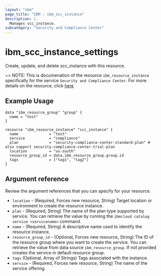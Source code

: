 ```yaml
---
layout: "ibm"
page_title: "IBM : ibm_scc_instance"
description: |-
  Manages scc_instance.
subcategory: "Security and Compliance Center"
---
```


# ibm_scc_instance_settings

Create, update, and delete scc_instance with this resource.

~> NOTE: This is documenation of the resource `ibm_resource_instance` specifically for the service `Security and Compliance Center`. For more details on the resource, click [here](https://registry.terraform.io/providers/IBM-Cloud/ibm/latest/docs/resources/resource_instance)

## Example Usage

```hcl
data "ibm_resource_group" "group" {
  name = "test"
}

resource "ibm_resource_instance" "scc_instance" {
  name              = "test"
  service           = "compliance"
  plan              = "security-compliance-center-standard-plan" # also support security-compliance-center-trial-plan
  location          = "us-south"
  resource_group_id = data.ibm_resource_group.group.id
  tags              = ["tag1", "tag2"]
}
```

## Argument reference
Review the argument references that you can specify for your resource. 

- `location` - (Required, Forces new resource, String) Target location or environment to create the resource instance.
- `plan` - (Required, String) The name of the plan type supported by service. You can retrieve the value by running the `ibmcloud catalog service <servicename>` command.
- `name` - (Required, String) A descriptive name used to identify the resource instance.
- `resource_group_id` - (Optional, Forces new resource, String) The ID of the resource group where you want to create the service. You can retrieve the value from data source `ibm_resource_group`. If not provided creates the service in default resource group.
- `tags` (Optional, Array of Strings) Tags associated with the instance.
- `service` - (Required, Forces new resource, String) The name of the service offering.

